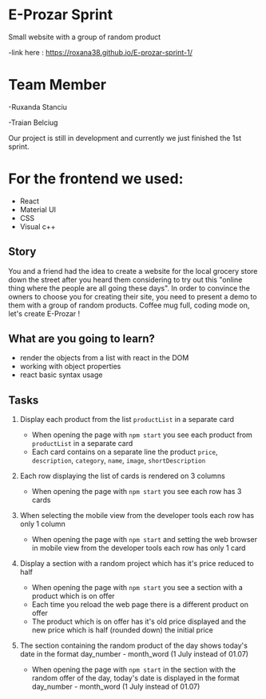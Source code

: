 # E-Prozar Sprint 
  Small website with a group of random product
  
-link here : https://roxana38.github.io/E-prozar-sprint-1/

# Team Member

-Ruxanda Stanciu

-Traian Belciug

 Our project is still in development and currently we just finished the 1st sprint.
 
# For the frontend we used:

   - React
   - Material UI
   - CSS
   - Visual c++
   
## Story

You and a friend had the idea to create a website for the local grocery store down the street after you heard them considering to try out this "online thing where the people are all going these days".
In order to convince the owners to choose you for creating their site, you need to present a demo to them with a group of random products.
Coffee mug full, coding mode on, let's create E-Prozar !

## What are you going to learn?

- render the objects from a list with react in the DOM
- working with object properties
- react basic syntax usage

## Tasks

1. Display each product from the list `productList` in a separate card
    - When opening the page with `npm start` you see each product from  `productList` in a separate card
    - Each card contains on a separate line the product `price`, `description`, `category`, `name`, `image`, `shortDescription`

2. Each row displaying the list of cards is rendered on 3 columns
    - When opening the page with `npm start` you see each row has 3 cards 

3. When selecting the mobile view from the developer tools each row has only 1 column
    - When opening the page with `npm start` and setting the web  browser in mobile view from the developer tools each row has only 1 card

4. Display a section with a random project which has it's price reduced to half
    - When opening the page with `npm start` you see a section with a  product which is on offer
    - Each time you reload the web page there is a different product on offer
    - The product which is on offer has it's old price displayed and the  new price which is half (rounded down) the initial price

5. The section containing the random product of the day shows today's date in the format day_number - month_word (1 July instead of 01.07)
    - When opening the page with `npm start` in the section with the random offer of the day, today's date is displayed in the format  day_number - month_word (1 July instead of 01.07)
    
    

